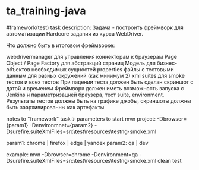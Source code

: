 # ta_training-java

#framework(test)
task description: Задача - построить фреймворк для автоматизации Hardcore задания из курса WebDriver.

Что должно быть в итоговом фреймворке:

webdrivermanager для управления коннекторам к браузерам 
Page Object / Page Factory для абстракций страниц 
Модель для бизнес-объектов необходимых сущностей properties файлы с тестовыми данным для разных окружений (как минимум 2) xml suites для smoke тестов и всех тестов 
При падении теста должен быть сделан скриншот с датой и временем 
Фреймворк должен иметь возможность запуска с Jenkins и параметризацией браузера, тест suite, environment. 
Результаты тестов должны быть на графике джобы, скриншоты должны быть заархивированны как артефакты

notes to "framework" task-> parameters to start mvn project: -Dbrowser={param1} -Denvironmnet={param2} -Dsurefire.suiteXmlFiles=src\test\resources\testng-smoke.xml

param1: chrome | firefox | edge | yandex
param2: qa | dev

example: mvn -Dbrowser=chrome -Denvironment=qa -Dsurefire.suiteXmlFiles=src\test\resources\testng-smoke.xml clean test

